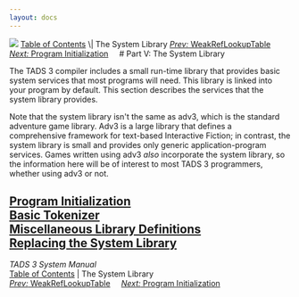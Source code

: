 ```yaml
---
layout: docs
---
```



<img src="topbar.jpg" data-border="0" />
<a href="toc.html" class="nav">Table of Contents</a> \| The System
Library  
<span class="navnp"><a href="wlookup.html" class="nav"><em>Prev:</em> WeakRefLookupTable</a>
   
<a href="init.html" class="nav"><em>Next:</em> Program Initialization</a>
    </span>
# Part V: The System Library

The TADS 3 compiler includes a small run-time library that provides
basic system services that most programs will need. This library is
linked into your program by default. This section describes the services
that the system library provides.

Note that the system library isn't the same as adv3, which is the
standard adventure game library. Adv3 is a large library that defines a
comprehensive framework for text-based Interactive Fiction; in contrast,
the system library is small and provides only generic
application-program services. Games written using adv3 *also*
incorporate the system library, so the information here will be of
interest to most TADS 3 programmers, whether using adv3 or not.



[Program Initialization](init.html)  
[Basic Tokenizer](tok.html)  
[Miscellaneous Library Definitions](libmisc.html)  
[Replacing the System Library](nodef.html)  
------------------------------------------------------------------------



*TADS 3 System Manual*  
<a href="toc.html" class="nav">Table of Contents</a> \| The System
Library  
<span class="navnp"><a href="wlookup.html" class="nav"><em>Prev:</em> WeakRefLookupTable</a>
   
<a href="init.html" class="nav"><em>Next:</em> Program Initialization</a>
    </span>


